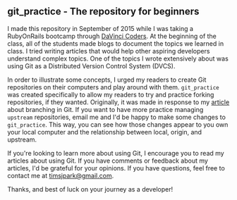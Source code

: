 <h2>git_practice - The repository for beginners</h2>

I made this repository in September of 2015 while I was taking a RubyOnRails bootcamp
through [DaVinci Coders](http://www.davincicoders.com/). At the beginning of the class,
all of the students made blogs to document the topics we learned in class. I tried
writing articles that would help other aspiring developers understand complex topics.
One of the topics I wrote extensively about was using Git as a Distributed Version Control 
System (DVCS).

In order to illustrate some concepts, I urged my readers to create Git repositories on their
computers and play around with them. `git_practice` was created specifically to allow
my readers to try and practice forking repositories, if they wanted. Originally, it was made
in response to my [article](https://timsjpark.wordpress.com/2015/09/30/git-102-branching-out/)
about branching in Git. If you want to have more practice managing `upstream` repositories,
email me and I'd be happy to make some changes to `git_practice`. This way, you can see
how those changes appear to you own your local computer and the relationship between local,
origin, and upstream.

If you're looking to learn more about using Git, I encourage you to read my articles about
using Git. If you have comments or feedback about my articles, I'd be grateful for your
opinions. If you have questions, feel free to contact me at timsjpark@gmail.com.

Thanks, and best of luck on your journey as a developer!
